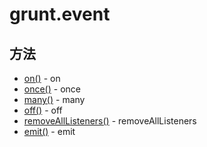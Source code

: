 # grunt.event

## 方法

* [on()](on.md) - on
* [once()](once.md) - once
* [many()](many.md) - many
* [off()](off.md) - off
* [removeAllListeners()](removeAllListeners.md) - removeAllListeners
* [emit()](emit.md) - emit